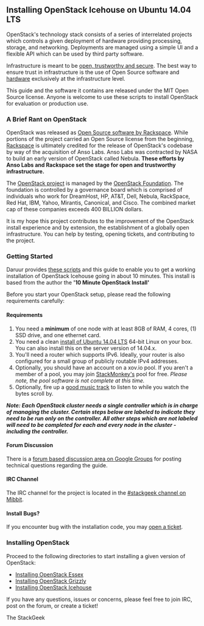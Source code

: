 ## Installing OpenStack Icehouse on Ubuntu 14.04 LTS
OpenStack's technology stack consists of a series of interrelated projects which controls a given deployment of hardware providing processing, storage, and networking.  Deployments are managed using a simple UI and a flexible API which can be used by third party software.

Infrastructure is meant to be [open, trustworthy and secure](http://www.stackgeek.com/blog/kordless/post/a-code-of-trust). The best way to ensure trust in infrastructure is the use of Open Source software and [hardware](http://en.wikipedia.org/wiki/Open_Compute_Project) exclusively at the infrastructure level.

This guide and the software it contains are released under the MIT Open Source license. Anyone is welcome to use these scripts to install OpenStack for evaluation or production use. 

### A Brief Rant on OpenStack
OpenStack was released as [Open Source software by Rackspace](http://en.wikipedia.org/wiki/OpenStack#History).  While portions of the project carried an Open Source license from the beginning, [Rackspace](http2://rackspace.com/) is ultimately credited for the release of OpenStack's codebase by way of the acquisition of Anso Labs.  Anso Labs was contracted by NASA to build an early version of OpenStack called Nebula.  **These efforts by Anso Labs and Rackspace set the stage for open and trustworthy infrastructure.**

The [OpenStack project](http://openstack.org/) is managed by the [OpenStack Foundation](http://openstack.org/foundation/).  The foundation is controlled by a governance board which is comprised of individuals who work for DreamHost, HP, AT&T, Dell, Nebula, RackSpace, Red Hat, IBM, Yahoo, Mirantis, Canonical, and Cisco.  The combined market cap of these companies exceeds 400 BILLION dollars.

It is my hope this project contributes to the improvement of the OpenStack install experience and by extension, the establishment of a globally open infrastructure.  You can help by testing, opening tickets, and contributing to the project.

### Getting Started
Daruur provides [these scripts](https://github.com/linuxus/Daruur) and this guide to enable you to get a working installation of OpenStack Icehouse going in about 10 minutes. This install is based from the author the **'10 Minute OpenStack Install'** 

Before you start your OpenStack setup, please read the following requirements carefully:

#### Requirements
1. You need a **minimum** of one node with at least 8GB of RAM, 4 cores, (1) SSD drive, and one ethernet card.
2. You need a clean [install of Ubuntu 14.04 LTS](http://www.ubuntu.com/download/desktop) 64-bit Linux on your box.  You can also install this on the server version of 14.04.x.
3. You'll need a router which supports IPv6. Ideally, your router is also configured for a small group of publicly routable IPv4 addresses.
3. Optionally, you should have an account on a xov.io pool. If you aren't a member of a pool, you may join [StackMonkey's](http://stackmonkey.com/) pool for free. *Please note, the pool software is not complete at this time.*
4. Optionally, fire up a [good music track](https://soundcloud.com/skeewiff/sets/skeewiff-greatest-wiffs) to listen to while you watch the bytes scroll by.

***Note: Each OpenStack cluster needs a single controller which is in charge of managing the cluster.  Certain steps below are labeled to indicate they need to be run only on the controller.  All other steps which are not labeled will need to be completed for each and every node in the cluster - including the controller.*** 

#### Forum Discussion
There is a [forum based discussion area on Google Groups](https://groups.google.com/forum/#!category-topic/stackgeek/openstack/zVVS4DgiJnI) for posting technical questions regarding the guide.

#### IRC Channel
The IRC channel for the project is located in the [#stackgeek channel on Mibbit](http://client00.chat.mibbit.com/#stackmonkey&server=irc.mibbit.net).

#### Install Bugs?
If you encounter bug with the installation code, you may [open a ticket](https://github.com/StackGeek/openstackgeek/issues).

### Installing OpenStack
Proceed to the following directories to start installing a given version of OpenStack:

* [Installing OpenStack Essex](https://github.com/StackGeek/openstackgeek/tree/master/essex)
* [Installing OpenStack Grizzly](https://github.com/StackGeek/openstackgeek/tree/master/grizzly)
* [Installing OpenStack Icehouse](https://github.com/StackGeek/openstackgeek/tree/master/icehouse)

If you have any questions, issues or concerns, please feel free to join IRC, post on the forum, or create a ticket!

The StackGeek
